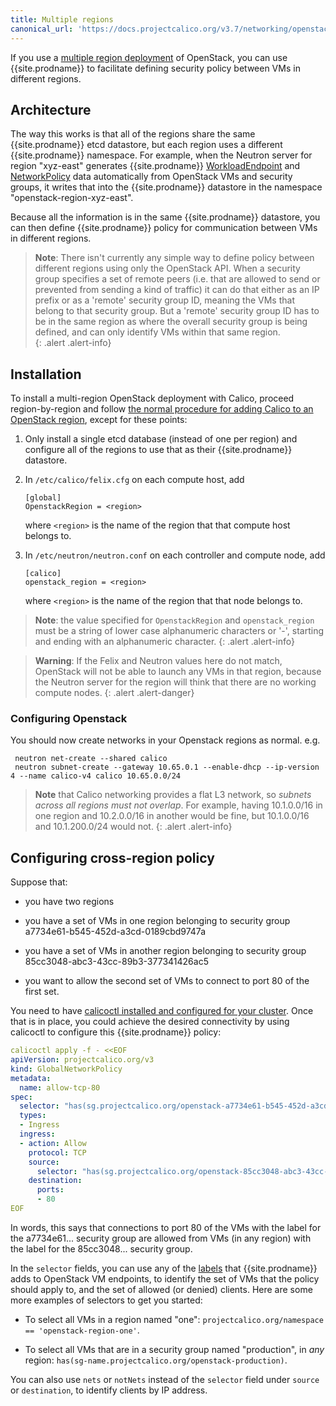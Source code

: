 ```yaml
---
title: Multiple regions
canonical_url: 'https://docs.projectcalico.org/v3.7/networking/openstack/multiple-regions'
---
```


If you use a [multiple region
deployment](https://docs.openstack.org/kolla-ansible/rocky/user/multi-regions.html)
of OpenStack, you can use {{site.prodname}} to facilitate defining security
policy between VMs in different regions.

## Architecture

The way this works is that all of the regions share the same {{site.prodname}}
etcd datastore, but each region uses a different {{site.prodname}} namespace.
For example, when the Neutron server for region "xyz-east" generates
{{site.prodname}}
[WorkloadEndpoint]({{site.baseurl}}/{{page.version}}/reference/resources/workloadendpoint)
and
[NetworkPolicy]({{site.baseurl}}/{{page.version}}/reference/resources/networkpolicy)
data automatically from OpenStack VMs and security groups, it writes that into
the {{site.prodname}} datastore in the namespace "openstack-region-xyz-east".

Because all the information is in the same {{site.prodname}} datastore, you can
then define {{site.prodname}} policy for communication between VMs in different
regions.

> **Note**: There isn't currently any simple way to define policy between
> different regions using only the OpenStack API.  When a security group
> specifies a set of remote peers (i.e. that are allowed to send or prevented
> from sending a kind of traffic) it can do that either as an IP prefix or as a
> 'remote' security group ID, meaning the VMs that belong to that security
> group.  But a 'remote' security group ID has to be in the same region as
> where the overall security group is being defined, and can only identify VMs
> within that same region.  
{: .alert .alert-info}

## Installation

To install a multi-region OpenStack deployment with Calico, proceed
region-by-region and follow [the normal procedure for adding Calico to an
OpenStack
region]({{site.baseurl}}/{{page.version}}/getting-started/openstack/installation),
except for these points:

1.  Only install a single etcd database (instead of one per region) and
    configure all of the regions to use that as their {{site.prodname}}
    datastore.

1.  In `/etc/calico/felix.cfg` on each compute host, add

    ```
    [global]
    OpenstackRegion = <region>
    ```

    where `<region>` is the name of the region that that compute host belongs to.

1.  In `/etc/neutron/neutron.conf` on each controller and compute node, add

    ```
    [calico]
    openstack_region = <region>
    ```

    where `<region>` is the name of the region that that node belongs to.

> **Note**: the value specified for `OpenstackRegion` and `openstack_region`
> must be a string of lower case alphanumeric characters or '-', starting and
> ending with an alphanumeric character.
{: .alert .alert-info}

> **Warning**: If the Felix and Neutron values here do not match, OpenStack
> will not be able to launch any VMs in that region, because the Neutron server
> for the region will think that there are no working compute nodes.
{: .alert .alert-danger}

### Configuring Openstack
You should now create networks in your Openstack regions as normal. e.g.
```
 neutron net-create --shared calico
 neutron subnet-create --gateway 10.65.0.1 --enable-dhcp --ip-version 4 --name calico-v4 calico 10.65.0.0/24
```

> **Note** that Calico networking provides a flat L3 network,
> so *subnets across all regions must not overlap*.
> For example, having 10.1.0.0/16 in one region and 10.2.0.0/16 in another
> would be fine, but 10.1.0.0/16 and 10.1.200.0/24 would not.
{: .alert .alert-info}

## Configuring cross-region policy

Suppose that:

- you have two regions

- you have a set of VMs in one region belonging to security group
  a7734e61-b545-452d-a3cd-0189cbd9747a

- you have a set of VMs in another region belonging to security group
  85cc3048-abc3-43cc-89b3-377341426ac5

- you want to allow the second set of VMs to connect to port 80 of the first
  set.

You need to have [calicoctl installed and configured for your
cluster](labels#configuring-operator-policy).  Once that is in place,
you could achieve the desired connectivity by using calicoctl to
configure this {{site.prodname}} policy:

```yaml
calicoctl apply -f - <<EOF
apiVersion: projectcalico.org/v3
kind: GlobalNetworkPolicy
metadata:
  name: allow-tcp-80
spec:
  selector: "has(sg.projectcalico.org/openstack-a7734e61-b545-452d-a3cd-0189cbd9747a)"
  types:
  - Ingress
  ingress:
  - action: Allow
    protocol: TCP
    source:
      selector: "has(sg.projectcalico.org/openstack-85cc3048-abc3-43cc-89b3-377341426ac5)"
    destination:
      ports:
      - 80
EOF
```

In words, this says that connections to port 80 of the VMs with the label for
the a7734e61... security group are allowed from VMs (in any region) with
the label for the 85cc3048... security group.

In the `selector` fields, you can use any of the
[labels]({{site.baseurl}}/{{page.version}}/networking/openstack/labels) that
{{site.prodname}} adds to OpenStack VM endpoints, to identify the set of VMs
that the policy should apply to, and the set of allowed (or denied) clients.
Here are some more examples of selectors to get you started:

-  To select all VMs in a region named "one": `projectcalico.org/namespace ==
   'openstack-region-one'`.

-  To select all VMs that are in a security group named "production", in *any*
   region: `has(sg-name.projectcalico.org/openstack-production)`.

You can also use `nets` or `notNets` instead of the `selector` field under
`source` or `destination`, to identify clients by IP address.
